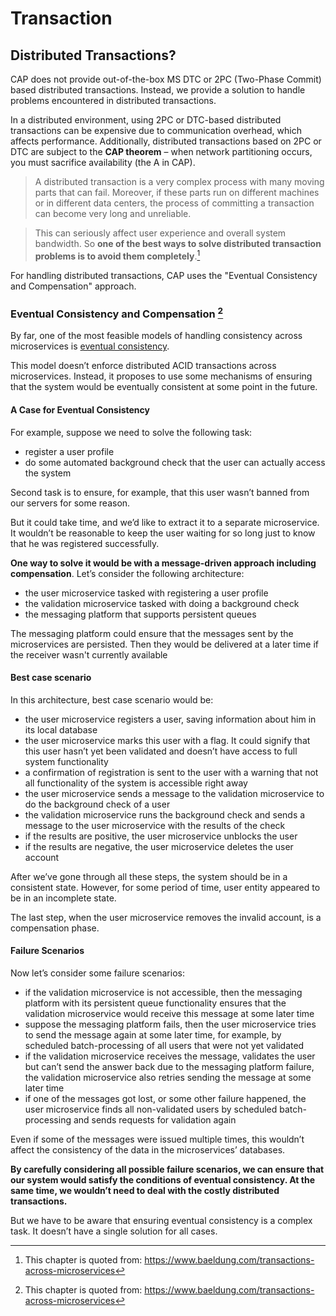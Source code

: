 # Transaction

## Distributed Transactions?

CAP does not provide out-of-the-box MS DTC or 2PC (Two-Phase Commit) based distributed transactions. Instead, we provide a solution to handle problems encountered in distributed transactions.

In a distributed environment, using 2PC or DTC-based distributed transactions can be expensive due to communication overhead, which affects performance. Additionally, distributed transactions based on 2PC or DTC are subject to the **CAP theorem** – when network partitioning occurs, you must sacrifice availability (the A in CAP).

> A distributed transaction is a very complex process with many moving parts that can fail. Moreover, if these parts run on different machines or in different data centers, the process of committing a transaction can become very long and unreliable.

> This can seriously affect user experience and overall system bandwidth. So **one of the best ways to solve distributed transaction problems is to avoid them completely**.[^1]

For handling distributed transactions, CAP uses the "Eventual Consistency and Compensation" approach.

### Eventual Consistency and Compensation [^1]

[^1]: This chapter is quoted from: https://www.baeldung.com/transactions-across-microservices

By far, one of the most feasible models of handling consistency across microservices is [eventual consistency](https://en.wikipedia.org/wiki/Eventual_consistency).

This model doesn’t enforce distributed ACID transactions across microservices. Instead, it proposes to use some mechanisms of ensuring that the system would be eventually consistent at some point in the future.

#### A Case for Eventual Consistency

For example, suppose we need to solve the following task:

* register a user profile  
* do some automated background check that the user can actually access the system

Second task is to ensure, for example, that this user wasn’t banned from our servers for some reason.

But it could take time, and we’d like to extract it to a separate microservice. It wouldn’t be reasonable to keep the user waiting for so long just to know that he was registered successfully.

**One way to solve it would be with a message-driven approach including compensation**. Let’s consider the following architecture:

* the user microservice tasked with registering a user profile  
* the validation microservice tasked with doing a background check  
* the messaging platform that supports persistent queues  

The messaging platform could ensure that the messages sent by the microservices are persisted. Then they would be delivered at a later time if the receiver wasn't currently available

#### Best case scenario

In this architecture, best case scenario would be:

* the user microservice registers a user, saving information about him in its local database
* the user microservice marks this user with a flag. It could signify that this user hasn’t yet been validated and doesn’t have access to full system functionality
* a confirmation of registration is sent to the user with a warning that not all functionality of the system is accessible right away
* the user microservice sends a message to the validation microservice to do the background check of a user
* the validation microservice runs the background check and sends a message to the user microservice with the results of the check
* if the results are positive, the user microservice unblocks the user
* if the results are negative, the user microservice deletes the user account

After we’ve gone through all these steps, the system should be in a consistent state. However, for some period of time, user entity appeared to be in an incomplete state.

The last step, when the user microservice removes the invalid account, is a compensation phase.

#### Failure Scenarios

Now let’s consider some failure scenarios:

* if the validation microservice is not accessible, then the messaging platform with its persistent queue functionality ensures that the validation microservice would receive this message at some later time
* suppose the messaging platform fails, then the user microservice tries to send the message again at some later time, for example, by scheduled batch-processing of all users that were not yet validated
* if the validation microservice receives the message, validates the user but can’t send the answer back due to the messaging platform failure, the validation microservice also retries sending the message at some later time
* if one of the messages got lost, or some other failure happened, the user microservice finds all non-validated users by scheduled batch-processing and sends requests for validation again

Even if some of the messages were issued multiple times, this wouldn’t affect the consistency of the data in the microservices’ databases.

**By carefully considering all possible failure scenarios, we can ensure that our system would satisfy the conditions of eventual consistency. At the same time, we wouldn’t need to deal with the costly distributed transactions.**

But we have to be aware that ensuring eventual consistency is a complex task. It doesn’t have a single solution for all cases.